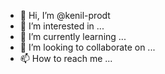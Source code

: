 - 👋 Hi, I’m @kenil-prodt
- 👀 I’m interested in ...
- 🌱 I’m currently learning ...
- 💞️ I’m looking to collaborate on ...
- 📫 How to reach me ...

<!---
kenil-prodt/kenil-prodt is a ✨ special ✨ repository because its `README.md` (this file) appears on your GitHub profile.
You can click the Preview link to take a look at your changes.
--->
